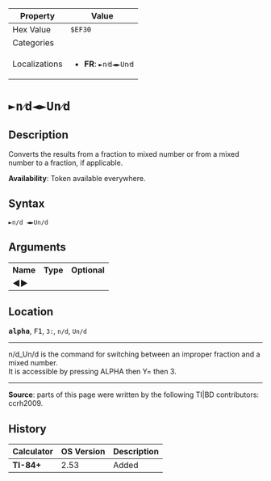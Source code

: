 | Property      | Value |
|---------------|-------|
| Hex Value     | `$EF30`|
| Categories    | <ul></ul> |
| Localizations | <ul><li><b>FR</b>: `►n⁄d◄►Un⁄d`</li></ul> |

# `►n⁄d◄►Un⁄d`

## Description
Converts the results from a fraction to mixed number or from a mixed number to a fraction, if applicable.


<b>Availability</b>: Token available everywhere.

## Syntax
`►n/d ◄►Un/d`

## Arguments
<table>
<tr><th>Name</th><th>Type</th><th>Optional</th></tr>

<tr><td><b>◄►</b></td><td></td><td></td></tr>

</table>

## Location
<tt><kbd><b>alpha</b></kbd></tt>, <kbd>F1</kbd>, `3:`, `n/d`, `Un/d`
<hr>

n/d_Un/d is the command for switching between an improper fraction and a mixed number.  
It is accessible by pressing ALPHA then Y= then 3.

* * *

**Source**: parts of this page were written by the following TI|BD contributors: ccrh2009.

## History
| Calculator | OS Version | Description |
|------------|------------|-------------|
| <b>TI-84+</b> | 2.53 | Added |


